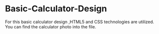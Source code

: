 # Basic-Calculator-Design
For this basic calculator design ,HTML5 and CSS technologies are utilized.
You can find the calculator photo into the file.